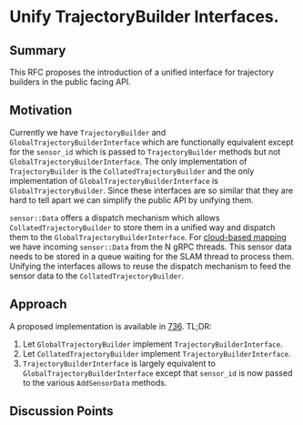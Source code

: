 # Unify TrajectoryBuilder Interfaces.

## Summary
[summary]: #summary

This RFC proposes the introduction of a unified interface for trajectory builders in the public facing API.

## Motivation
[motivation]: #motivation

Currently we have `TrajectoryBuilder` and `GlobalTrajectoryBuilderInterface` which are functionally equivalent except for the `sensor_id` which is passed to `TrajectoryBuilder` methods but not `GlobalTrajectoryBuilderInterface`.
The only implementation of `TrajectoryBuilder` is the `CollatedTrajectoryBuilder` and the only implementation of `GlobalTrajectoryBuilderInterface` is `GlobalTrajectoryBuilder`.
Since these interfaces are so similar that they are hard to tell apart we can simplify the public API by unifying them.

`sensor::Data` offers a dispatch mechanism which allows `CollatedTrajectoryBuilder` to store them in a unified way and dispatch them to the `GlobalTrajectoryBuilderInterface`.
For [cloud-based mapping](text/0002-cloud-based-mapping-1.md) we have incoming `sensor::Data` from the N gRPC threads.
This sensor data needs to be stored in a queue waiting for the SLAM thread to process them.
Unifying the interfaces allows to reuse the dispatch mechanism to feed the sensor data to the `CollatedTrajectoryBuilder`.

## Approach
[approach]: #approach

A proposed implementation is available in [736](https://github.com/googlecartographer/cartographer/pull/736). TL;DR:

1. Let `GlobalTrajectoryBuilder` implement `TrajectoryBuilderInterface`.
2. Let `CollatedTrajectoryBuilder` implement `TrajectoryBuilderInterface`.
3. `TrajectoryBuilderInterface` is largely equivalent to `GlobalTrajectoryBuilderInterface` except that `sensor_id` is now passed to the various `AddSensorData` methods.

## Discussion Points
[discussion]: #discussion

